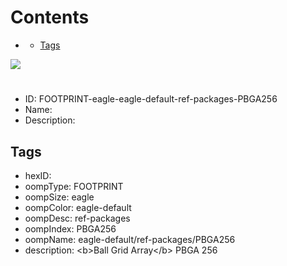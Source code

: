



Contents
========

* [](#)
	* [Tags](#tags)
  
![][im]
# 

- ID: FOOTPRINT-eagle-eagle-default-ref-packages-PBGA256
- Name: 
- Description: 

## Tags

- hexID: 
- oompType: FOOTPRINT
- oompSize: eagle
- oompColor: eagle-default
- oompDesc: ref-packages
- oompIndex: PBGA256
- oompName: eagle-default/ref-packages/PBGA256
- description: &lt;b&gt;Ball Grid Array&lt;/b&gt; PBGA 256



[im]: image.png
